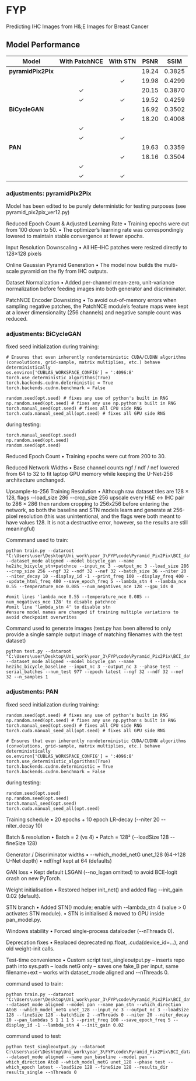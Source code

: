 # FYP
Predicting IHC Images from H&;E Images for Breast Cancer

## Model Performance

| Model               | With PatchNCE | With STN | PSNR   | SSIM    |
|---------------------|:-------------:|:--------:|:------:|:-------:|
| **pyramidPix2Pix**  |               |          |  19.24  | 0.3825 |
|                     |               |    ✓     | 19.98  | 0.4299  |
|                     |      ✓        |          |  20.15 | 0.3870  |
|                     |      ✓        |    ✓     |  19.52 | 0.4259 |
| **BiCycleGAN**      |               |          |  16.92  | 0.3502 |
|                     |               |    ✓     |  18.20 |  0.4008 |
|                     |      ✓        |          |        |         |
|                     |      ✓        |    ✓     |        |         |
| **PAN**             |               |          |  19.63 |  0.3359  |
|                     |               |    ✓     |  18.16 |  0.3504 |
|                     |      ✓        |          |        |         |
|                     |      ✓        |    ✓     |        |         |

### adjustments: pyramidPix2Pix

Model has been edited to be purely deterministic for testing purposes (see pyramid_pix2pix_ver12.py)

Reduced Epoch Count & Adjusted Learning Rate
• Training epochs were cut from 100 down to 50.
• The optimizer’s learning rate was correspondingly lowered to maintain stable convergence at fewer epochs. 

Input Resolution Downscaling
• All HE–IHC patches were resized directly to 128×128 pixels

Online Gaussian Pyramid Generation
• The model now builds the multi-scale pyramid on the fly from IHC outputs.

Dataset Normalization
• Added per-channel mean-zero, unit-variance normalization before feeding images into both generator and discriminator.

PatchNCE Encoder Downsizing
• To avoid out-of-memory errors when sampling negative patches, the PatchNCE module’s feature maps were kept at a lower dimensionality (256 channels) and negative sample count was reduced.

### adjustments: BiCycleGAN

fixed seed initialization
during training:
```
# Ensures that even inherently nondeterministic CUDA/CUDNN algorithms (convolutions, grid-sample, matrix multiplies, etc.) behave deterministically
os.environ['CUBLAS_WORKSPACE_CONFIG'] = ':4096:8'
torch.use_deterministic_algorithms(True)
torch.backends.cudnn.deterministic = True
torch.backends.cudnn.benchmark = False

random.seed(opt.seed) # fixes any use of python's built in RNG
np.random.seed(opt.seed) # fixes any use np.python's built in RNG
torch.manual_seed(opt.seed) # fixes all CPU side RNG
torch.cuda.manual_seed_all(opt.seed) # fixes all GPU side RNG
```
during testing:
```
torch.manual_seed(opt.seed)
np.random.seed(opt.seed)
random.seed(opt.seed)
```

Reduced Epoch Count
• Training epochs were cut from 200 to 30.

Reduced Network Widths
• Base channel counts ngf / ndf / nef lowered from 64 to 32 to fit laptop GPU memory while keeping the U-Net-256 architecture unchanged.

Upsample-to-256 Training Resolution
• Although raw dataset tiles are 128 × 128, flags --load_size 286 --crop_size 256 upscale every H&E ↔ IHC pair to 286 × 286 then random cropping to 256x256 before entering the network, so both the baseline and STN models learn and generate at 256-pixel resolution (this was unintentional, and the flags were both meant to have values 128. It is not a destructive error, however, so the results are still meaningful)

Commmand used to train:
```
python train.py --dataroot "C:\Users\user\Desktop\Uni_work\year_3\FYP\code\Pyramid_Pix2Pix\BCI_dataset" --dataset_mode aligned --model bicycle_gan --name he2ihc_bicycle_stn+patchnce --input_nc 3 --output_nc 3 --load_size 286 --crop_size 256 --ngf 32 --ndf 32 --nef 32 --batch_size 36 --niter 20 --niter_decay 10 --display_id -1 --print_freq 100 --display_freq 400 --update_html_freq 400 --save_epoch_freq 5 --lambda_stn 4 --lambda_nce 0.55 --temperature_nce 0.085 --num_negatives_nce 128 --gpu_ids 0

#omit lines 'lambda_nce 0.55 --temperature_nce 0.085 --num_negatives_nce 128' to disable patchnce
#omit line 'lambda_stn 4' to disable stn
#ensure model names are changed if training multiple variations to avoid checkpoint overwrites
```
Command used to generate images (test.py has been altered to only provide a single sample output image of matching filenames with the test dataset)
```
python test.py --dataroot "C:\Users\user\Desktop\Uni_work\year_3\FYP\code\Pyramid_Pix2Pix\BCI_dataset" --dataset_mode aligned --model bicycle_gan --name he2ihc_bicycle_baseline --input_nc 3 --output_nc 3 --phase test --serial_batches --num_test 977 --epoch latest --ngf 32 --ndf 32 --nef 32 --n_samples 1
```

### adjustments: PAN

fixed seed initialization
during training:
```
random.seed(opt.seed) # fixes any use of python's built in RNG
np.random.seed(opt.seed) # fixes any use np.python's built in RNG
torch.manual_seed(opt.seed) # fixes all CPU side RNG
torch.cuda.manual_seed_all(opt.seed) # fixes all GPU side RNG

# Ensures that even inherently nondeterministic CUDA/CUDNN algorithms (convolutions, grid-sample, matrix multiplies, etc.) behave deterministically
os.environ['CUBLAS_WORKSPACE_CONFIG'] = ':4096:8'
torch.use_deterministic_algorithms(True)
torch.backends.cudnn.deterministic = True
torch.backends.cudnn.benchmark = False
```
during testing:
```
random.seed(opt.seed)
np.random.seed(opt.seed)
torch.manual_seed(opt.seed)
torch.cuda.manual_seed_all(opt.seed)
```

Training schedule
• 20 epochs + 10 epoch LR-decay (--niter 20 --niter_decay 10)

Batch & resolution
• Batch = 2 (vs 4) • Patch = 128² (--loadSize 128 --fineSize 128)

Generator / Discriminator widths
• --which_model_netG unet_128 (64→128 U-Net depth) 
• ndf/ngf kept at 64 (defaults)

GAN loss
• Kept default LSGAN (--no_lsgan omitted) to avoid BCE‐logit crash on new PyTorch.

Weight initialisation
• Restored helper init_net() and added flag --init_gain 0.02 (default).

STN branch 
• Added STN() module; enable with --lambda_stn 4 (value > 0 activates STN module). 
• STN is initialised & moved to GPU inside pan_model.py.

Windows stability
• Forced single-process dataloader (--nThreads 0).

Deprecation fixes
• Replaced deprecated np.float, .cuda(device_id=…), and old weight-init calls.

Test-time convenience
• Custom script test_singleoutput.py
– inserts repo path into sys.path
– loads netG only
– saves one fake_B per input, same filename+ext
– works with dataset_mode aligned and --nThreads 0.

command used to train:
```
python train.py --dataroot "C:\Users\user\Desktop\Uni_work\year_3\FYP\code\Pyramid_Pix2Pix\BCI_dataset\PANdataset" --dataset_mode aligned --model pan --name pan_stn --which_direction AtoB --which_model_netG unet_128 --input_nc 3 --output_nc 3 --loadSize 128 --fineSize 128 --batchSize 2 --nThreads 0 --niter 20 --niter_decay 10 --pan_lambdas 5 1 1 1 5 --print_freq 100 --save_epoch_freq 5 --display_id -1 --lambda_stn 4 --init_gain 0.02
```

command used to test:
```
python test_singleoutput.py --dataroot C:\Users\user\Desktop\Uni_work\year_3\FYP\code\Pyramid_Pix2Pix\BCI_dataset\PANdataset --dataset_mode aligned --name pan_baseline --model pan --which_direction AtoB --which_model_netG unet_128 --phase test --which_epoch latest --loadSize 128 --fineSize 128 --results_dir results_single --nThreads 0
```




